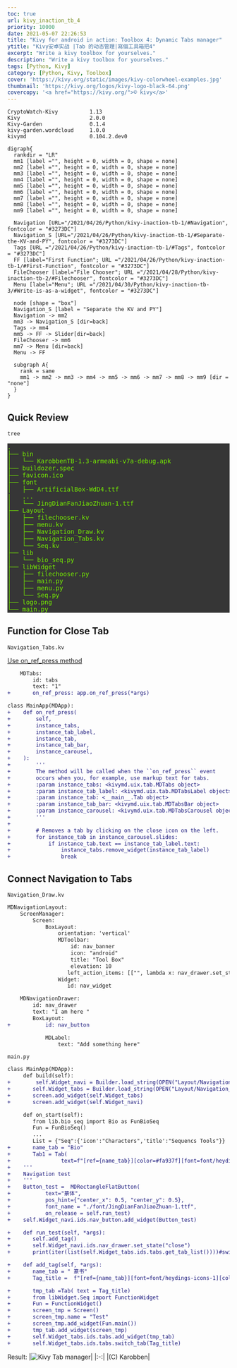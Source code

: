 ```yaml
---
toc: true
url: kivy_inaction_tb_4
priority: 10000
date: 2021-05-07 22:26:53
title: "Kivy for android in action: Toolbox 4: Dynamic Tabs manager"
ytitle: "Kivy安卓实战 |Tab 的动态管理|寫個工具箱把4"
excerpt: "Write a kivy toolbox for yourselves."
description: "Write a kivy toolbox for yourselves."
tags: [Python, Kivy]
category: [Python, Kivy, Toolbox]
cover: 'https://kivy.org/static/images/kivy-colorwheel-examples.jpg'
thumbnail: 'https://kivy.org/logos/kivy-logo-black-64.png'
covercopy: '<a href="https://kivy.org/">© kivy</a>'
---
```



```
CryptoWatch-Kivy          1.13
Kivy                      2.0.0
Kivy-Garden               0.1.4
kivy-garden.wordcloud     1.0.0
kivymd                    0.104.2.dev0
```

```graphviz
digraph{
  rankdir = "LR"
  mm1 [label ="", height = 0, width = 0, shape = none]
  mm2 [label ="", height = 0, width = 0, shape = none]
  mm3 [label ="", height = 0, width = 0, shape = none]
  mm4 [label ="", height = 0, width = 0, shape = none]
  mm5 [label ="", height = 0, width = 0, shape = none]
  mm6 [label ="", height = 0, width = 0, shape = none]
  mm7 [label ="", height = 0, width = 0, shape = none]
  mm8 [label ="", height = 0, width = 0, shape = none]
  mm9 [label ="", height = 0, width = 0, shape = none]

  Navigation [URL="/2021/04/26/Python/kivy-inaction-tb-1/#Navigation", fontcolor = "#3273DC"]
  Navigation_S [URL="/2021/04/26/Python/kivy-inaction-tb-1/#Separate-the-KV-and-PY", fontcolor = "#3273DC"]
  Tags [URL ="/2021/04/26/Python/kivy-inaction-tb-1/#Tags", fontcolor = "#3273DC"]
  FF [label="First Function"; URL ="/2021/04/26/Python/kivy-inaction-tb-1/#First-Function", fontcolor = "#3273DC"]
  FileChooser [label="File Chooser"; URL ="/2021/04/28/Python/kivy-inaction-tb-2/#Filechooser", fontcolor = "#3273DC"]
  Menu [label="Menu"; URL ="/2021/04/30/Python/kivy-inaction-tb-3/#Write-is-as-a-widget", fontcolor = "#3273DC"]

  node [shape = "box"]
  Navigation_S [label = "Separate the KV and PY"]
  Navigation -> mm2
  mm3 -> Navigation_S [dir=back]
  Tags -> mm4
  mm5 -> FF -> Slider[dir=back]
  FileChooser -> mm6
  mm7 -> Menu [dir=back]
  Menu -> FF

  subgraph A{
    rank = same
    mm1 -> mm2 -> mm3 -> mm4 -> mm5 -> mm6 -> mm7 -> mm8 -> mm9 [dir = "none"]
  }
}
```

## Quick Review
```bash
tree
```
<pre style= "color:#76EE00; background-color:#363636">
.
├── bin
│   └── KarobbenTB-1.3-armeabi-v7a-debug.apk
├── buildozer.spec
├── favicon.ico
├── font
│   ├── ArtificialBox-WdD4.ttf
|   ...
│   └── JingDianFanJiaoZhuan-1.ttf
├── Layout
│   ├── filechooser.kv
│   ├── menu.kv
│   ├── Navigation_Draw.kv
│   ├── Navigation_Tabs.kv
│   └── Seq.kv
├── lib
│   └── bio_seq.py
├── libWidget
│   ├── filechooser.py
│   ├── main.py
│   ├── menu.py
│   └── Seq.py
├── logo.png
└── main.py
</pre>

## Function for Close Tab
`Navigation_Tabs.kv`

[Use on_ref_press method](https://kivymd.readthedocs.io/en/latest/components/tabs/#use-on-ref-press-method)
```diff Navigation_Tabs.kv
    MDTabs:
        id: tabs
        text: "1"
+       on_ref_press: app.on_ref_press(*args)
```

```diff main.py
class MainApp(MDApp):
+    def on_ref_press(
+        self,
+        instance_tabs,
+        instance_tab_label,
+        instance_tab,
+        instance_tab_bar,
+        instance_carousel,
+    ):
+        '''
+        The method will be called when the ``on_ref_press`` event
+        occurs when you, for example, use markup text for tabs.
+        :param instance_tabs: <kivymd.uix.tab.MDTabs object>
+        :param instance_tab_label: <kivymd.uix.tab.MDTabsLabel object>
+        :param instance_tab: <__main__.Tab object>
+        :param instance_tab_bar: <kivymd.uix.tab.MDTabsBar object>
+        :param instance_carousel: <kivymd.uix.tab.MDTabsCarousel object>
+        '''
+
+        # Removes a tab by clicking on the close icon on the left.
+        for instance_tab in instance_carousel.slides:
+            if instance_tab.text == instance_tab_label.text:
+                instance_tabs.remove_widget(instance_tab_label)
+                break
```

## Connect Navigation to Tabs

`Navigation_Draw.kv`

```diff Navigation_Draw.kv
MDNavigationLayout:
    ScreenManager:
        Screen:
            BoxLayout:
                orientation: 'vertical'
                MDToolbar:
                    id: nav_banner
                    icon: "android"
                    title: "Tool Box"
                    elevation: 10
                   left_action_items: [["", lambda x: nav_drawer.set_state("open")]]
                Widget:
                   id: nav_widget

    MDNavigationDrawer:
        id: nav_drawer
        text: "I am here "
        BoxLayout:
+           id: nav_button

            MDLabel:
                text: "Add something here"
```

`main.py`

```diff main.py
class MainApp(MDApp):
     def build(self):
+        self.Widget_navi = Builder.load_string(OPEN("Layout/Navigation_Draw.kv"))
+       self.Widget_tabs = Builder.load_string(OPEN("Layout/Navigation_Tabs.kv"))
+       screen.add_widget(self.Widget_tabs)
+       screen.add_widget(self.Widget_navi)

     def on_start(self):
        from lib.bio_seq import Bio as FunBioSeq
        Fun = FunBioSeq()
        ...
        List = {"Seq":{'icon':"Characters",'title':"Sequencs Tools"}}
+       name_tab = "Bio"
+       Tab1 = Tab(
+                text=f"[ref={name_tab}][color=#fa937f][font=font/heydings-icons-1]{'X'}[/font][/color][/ref]  {name_tab}")
+    '''
+    Navigation test
+    '''
+    Button_test =  MDRectangleFlatButton(
+           text="篆体",
+           pos_hint={"center_x": 0.5, "center_y": 0.5},
+           font_name = "./font/JingDianFanJiaoZhuan-1.ttf",
+           on_release = self.run_test)
+    self.Widget_navi.ids.nav_button.add_widget(Button_test)

+    def run_test(self, *args):
+       self.add_tag()
+       self.Widget_navi.ids.nav_drawer.set_state("close")
+       print(iter(list(self.Widget_tabs.ids.tabs.get_tab_list())))#switch_tab("X 篆书")

+    def add_tag(self, *args):
+       name_tab = " 篆书"
+       Tag_title =  f"[ref={name_tab}][font=font/heydings-icons-1][color=#fa937f]{'X'}[/color][/font][/ref][font=./font/JingDianFanJiaoZhuan-1]{name_tab}[/font]"

+       tmp_tab =Tab( text = Tag_title)
+       from libWidget.Seq import FunctionWidget
+       Fun = FunctionWidget()
+       screen_tmp = Screen()
+       screen_tmp.name = "Test"
+       screen_tmp.add_widget(Fun.main())
+       tmp_tab.add_widget(screen_tmp)
+       self.Widget_tabs.ids.tabs.add_widget(tmp_tab)
+       self.Widget_tabs.ids.tabs.switch_tab(Tag_title)
```

Result:
|![Kivy Tab manager](https://z3.ax1x.com/2021/05/08/g8MxpT.gif)|
|:-:|
|(C) Karobben|
